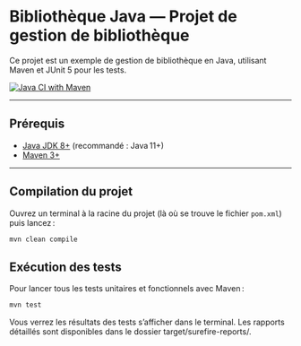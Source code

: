 # Bibliothèque Java — Projet de gestion de bibliothèque

Ce projet est un exemple de gestion de bibliothèque en Java, utilisant Maven et JUnit 5 pour les tests.

[![Java CI with Maven](https://github.com/nonocro/java-library/actions/workflows/main.yml/badge.svg?branch=main&event=push)](https://github.com/nonocro/java-library/actions/workflows/main.yml)

---

## Prérequis

- [Java JDK 8+](https://adoptopenjdk.net/) (recommandé : Java 11+)
- [Maven 3+](https://maven.apache.org/)

---

## Compilation du projet

Ouvrez un terminal à la racine du projet (là où se trouve le fichier `pom.xml`) puis lancez :

```bash
mvn clean compile
```

## Exécution des tests
Pour lancer tous les tests unitaires et fonctionnels avec Maven :

```bash
mvn test
```

Vous verrez les résultats des tests s’afficher dans le terminal. Les rapports détaillés sont disponibles dans le dossier target/surefire-reports/.